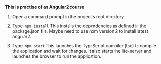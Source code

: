 **This is practise of an Angular2 course**

1) Open a command prompt in the project's root directory

2) Type: `npm install`
    This installs the dependencies as defined in the package.json file. Maybe need to use npm version 2 to install latest angular2.
    
3) Type: `npm start`
    This launches the TypeScript compiler (tsc) to compile the application and wait for changes. 
    It also starts the lite-server and launches the browser to run the application.
